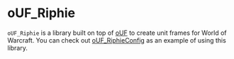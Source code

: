 # oUF_Riphie

`oUF_Riphie` is a library built on top of [oUF](https://github.com/oUF-wow/oUF) to create unit
frames for World of Warcraft. You can check out
[oUF_RiphieConfig](https://github.com/tombell/oUF_RiphieConfig) as an example of
using this library.
